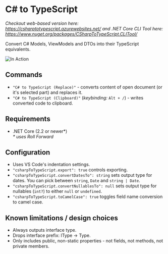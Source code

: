 # C# to TypeScript

*Checkout web-based version here: https://csharptotypescript.azurewebsites.net/ and .NET Core CLI Tool here: https://www.nuget.org/packages/CSharpToTypeScript.CLITool/*

Convert C# Models, ViewModels and DTOs into their TypeScript equivalents.

![In Action](https://raw.githubusercontent.com/AdrianWilczynski/CSharpToTypeScript/master/src/CSharpToTypeScript.VSCodeExtension/img/inAction.gif)

## Commands

- `"C# to TypeScript (Replace)"` - converts content of open document (or it's selected part) and replaces it.
- `"C# to TypeScript (Clipboard)"` (*keybinding:* `Alt + /`) - writes converted code to clipboard.

## Requirements

- .NET Core (2.2 or newer*)\
*\* uses Roll Forward*

## Configuration

- Uses VS Code's indentation settings.
- `"csharpToTypeScript.export": true` controls exporting.
- `"csharpToTypeScript.convertDatesTo": string` sets output type for dates. You can pick between `string`, `Date` and `string | Date`.
- `"csharpToTypeScript.convertNullablesTo": null` sets output type for nullables (`int?`) to either `null` or `undefined`.
- `"csharpToTypeScript.toCamelCase": true` toggles field name conversion to camel case.

## Known limitations / design choices

- Always outputs interface type.
- Drops interface prefix: IType -> Type.
- Only includes public, non-static properties - not fields, not methods, not private members.